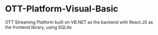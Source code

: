 # OTT-Platform-Visual-Basic

OTT Streaming Platform built on VB.NET as the backend with React.JS as the frontend library, using SQLite
